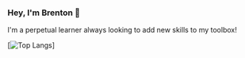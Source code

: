 ### Hey, I'm Brenton 👋

<!--
**brentonjackson/brentonjackson** is a ✨ _special_ ✨ repository because its `README.md` (this file) appears on your GitHub profile.

Here are some ideas to get you started:

- 🔭 I’m currently working on ...
- 🌱 I’m currently learning ...
- 👯 I’m looking to collaborate on ...
- 🤔 I’m looking for help with ...
- 💬 Ask me about ...
- 📫 How to reach me: ...
- 😄 Pronouns: ...
- ⚡ Fun fact: ...
-->
I'm a perpetual learner always looking to add new skills to my toolbox!

[![Top Langs](https://github-readme-stats.vercel.app/api/top-langs/?username=brentonjackson&layout=compact&icon_color=805AD5&text_color=718096&bg_color=ffffff00&hide_border=true&langs_count=7&hide=Blade)]
